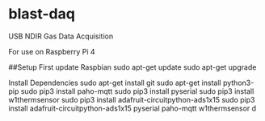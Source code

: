 # blast-daq
USB NDIR Gas Data Acquisition 

For use on Raspberry Pi 4

##Setup
First update Raspbian
sudo apt-get update
sudo apt-get upgrade

Install Dependencies
sudo apt-get install git
sudo apt-get install python3-pip
sudo pip3 install paho-mqtt
sudo pip3 install pyserial
sudo pip3 install w1thermsensor
sudo pip3 install adafruit-circuitpython-ads1x15
sudo pip3 install adafruit-circuitpython-ads1x15 pyserial paho-mqtt w1thermsensor
d
